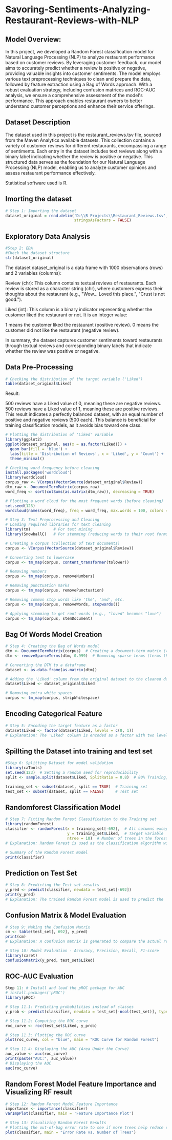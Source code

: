 # Savoring-Sentiments-Analyzing-Restaurant-Reviews-with-NLP

## Model Overview:

In this project, we developed a Random Forest classification model for Natural Language Processing (NLP) to analyze restaurant performance based on customer reviews. By leveraging customer feedback, our model aims to accurately predict whether a review is positive or negative, providing valuable insights into customer sentiments. The model employs various text preprocessing techniques to clean and prepare the data, followed by feature extraction using a Bag of Words approach. With a robust evaluation strategy, including confusion matrices and ROC-AUC analysis, we ensure a comprehensive assessment of the model's performance. This approach enables restaurant owners to better understand customer perceptions and enhance their service offerings.

## Dataset Description

The dataset used in this project is the restaurant_reviews.tsv file, sourced from the Maven Analytics available datasets. This collection contains a variety of customer reviews for different restaurants, encompassing a range of sentiments. Each entry in the dataset includes text reviews along with a binary label indicating whether the review is positive or negative. This structured data serves as the foundation for our Natural Language Processing (NLP) model, enabling us to analyze customer opinions and assess restaurant performance effectively.

Statistical software used is R.

## Imorting the dataset
```R
# Step 1: Importing the dataset
dataset_original = read.delim('D:\\R Projects\\Restaurant_Reviews.tsv', quote = '', 
                              stringsAsFactors = FALSE)
```
## Exploratory Data Analysis
```R
#Step 2: EDA
#Check the dataset structure
str(dataset_original)
```
The dataset dataset_original is a data frame with 1000 observations (rows) and 2 variables (columns):

Review (chr): This column contains textual reviews of restaurants. Each review is stored as a character string (chr), where customers express their thoughts about the restaurant (e.g., "Wow... Loved this place.", "Crust is not good.").

Liked (int): This column is a binary indicator representing whether the customer liked the restaurant or not. It is an integer value:

1 means the customer liked the restaurant (positive review).
0 means the customer did not like the restaurant (negative review).

In summary, the dataset captures customer sentiments toward restaurants through textual reviews and corresponding binary labels that indicate whether the review was positive or negative.
## Data Pre-Processing

```R
# Checking the distribution of the target variable ('Liked')
table(dataset_original$Liked)
```
Result:

500 reviews have a Liked value of 0, meaning these are negative reviews.
500 reviews have a Liked value of 1, meaning these are positive reviews.
This result indicates a perfectly balanced dataset, with an equal number of positive and negative reviews (500 each). This balance is beneficial for training classification models, as it avoids bias toward one class.

```R
# Plotting the distribution of 'Liked' variable
library(ggplot2)
ggplot(dataset_original, aes(x = as.factor(Liked))) +
  geom_bar(fill = 'blue') +
  labs(title = 'Distribution of Reviews', x = 'Liked', y = 'Count') +
  theme_minimal()

# Checking word frequency before cleaning
install.packages('wordcloud')
library(wordcloud)
corpus_raw <- VCorpus(VectorSource(dataset_original$Review))
dtm_raw <- DocumentTermMatrix(corpus_raw)
word_freq <- sort(colSums(as.matrix(dtm_raw)), decreasing = TRUE)

# Plotting a word cloud for the most frequent words (before cleaning)
set.seed(123)
wordcloud(names(word_freq), freq = word_freq, max.words = 100, colors = brewer.pal(8, 'Dark2'))
```

```R
# Step 3: Text Preprocessing and Cleaning
# Loading required libraries for text cleaning
library(tm)          # For text mining
library(SnowballC)   # For stemming (reducing words to their root forms)

# Creating a corpus (collection of text documents)
corpus <- VCorpus(VectorSource(dataset_original$Review))

# Converting text to lowercase
corpus <- tm_map(corpus, content_transformer(tolower))

# Removing numbers
corpus <- tm_map(corpus, removeNumbers)

# Removing punctuation marks
corpus <- tm_map(corpus, removePunctuation)

# Removing common stop words like 'the', 'and', etc.
corpus <- tm_map(corpus, removeWords, stopwords())

# Applying stemming to get root words (e.g., "loved" becomes "love")
corpus <- tm_map(corpus, stemDocument)
```
## Bag Of Words Model Creation 
```R
# Step 4: Creating the Bag of Words model
dtm <- DocumentTermMatrix(corpus)  # Creating a document-term matrix (word frequency table)
dtm <- removeSparseTerms(dtm, 0.999)  # Removing sparse terms (terms that appear in very few documents)

# Converting the DTM to a dataframe
dataset <- as.data.frame(as.matrix(dtm))

# Adding the 'Liked' column from the original dataset to the cleaned data
dataset$Liked <- dataset_original$Liked

# Removing extra white spaces
corpus <- tm_map(corpus, stripWhitespace)
```
## Encoding Categorical Feature
```R
# Step 5: Encoding the target feature as a factor
dataset$Liked <- factor(dataset$Liked, levels = c(0, 1))
# Explanation: The 'Liked' column is encoded as a factor with two levels: 0 (negative review) and 1 (positive review).
```

## Spillting the Dataset into training and test set
```R
#Step 6: Splitting Dataset for model validation 
library(caTools)
set.seed(123)  # Setting a random seed for reproducibility
split <- sample.split(dataset$Liked, SplitRatio = 0.8)  # 80% Training, 20% Test

training_set <- subset(dataset, split == TRUE)  # Training set
test_set <- subset(dataset, split == FALSE)     # Test set
```
## Randomforest Classification Model
```R
# Step 7: Fitting Random Forest Classification to the Training set
library(randomForest)
classifier <- randomForest(x = training_set[-692],  # All columns except the target variable
                           y = training_set$Liked,  # Target variable
                           ntree = 10)  # Number of trees in the forest
# Explanation: Random Forest is used as the classification algorithm with 10 trees.

# Summary of the Random Forest model
print(classifier)
```
## Prediction on Test Set
```R
# Step 8: Predicting the Test set results
y_pred <- predict(classifier, newdata = test_set[-692])
print(y_pred)
# Explanation: The trained Random Forest model is used to predict the 'Liked' label for the test set.
```
## Confusion Matrix & Model Evaluation
```R
# Step 9: Making the Confusion Matrix
cm <- table(test_set[, 692], y_pred)
print(cm)
# Explanation: A confusion matrix is generated to compare the actual results with the predicted results.

# Step 10: Model Evaluation - Accuracy, Precision, Recall, F1-score
library(caret)
confusionMatrix(y_pred, test_set$Liked)
```
## ROC-AUC Evaluation
```R
Step 11: # Install and load the pROC package for AUC
# install.packages('pROC')
library(pROC)

# Step 11.1: Predicting probabilities instead of classes
y_prob <- predict(classifier, newdata = test_set[-ncol(test_set)], type = "prob")[, 2]

# Step 11.2: Computing the ROC curve
roc_curve <- roc(test_set$Liked, y_prob)

# Step 11.3: Plotting the ROC curve
plot(roc_curve, col = "blue", main = "ROC Curve for Random Forest")

# Step 11.4: Displaying the AUC (Area Under the Curve)
auc_value <- auc(roc_curve)
print(paste("AUC:", auc_value))
# Displaying the AUC
auc(roc_curve)
```
## Random Forest Model Feature Importance and Visualizing RF result
```R
# Step 12: Random Forest Model Feature Importance
importance <- importance(classifier)
varImpPlot(classifier, main = 'Feature Importance Plot')

# Step 13: Visualizing Random Forest Results
# Plotting the out-of-bag error rate to see if more trees help reduce error
plot(classifier, main = "Error Rate vs. Number of Trees")
```

